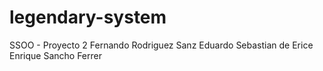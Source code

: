 # legendary-system
SSOO - Proyecto 2
Fernando Rodriguez Sanz
Eduardo Sebastian de Erice
Enrique Sancho Ferrer
